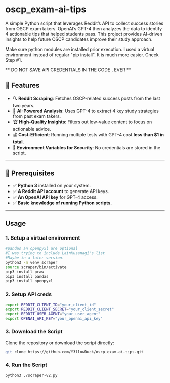 # oscp_exam-ai-tips
A simple Python script that leverages Reddit’s API to collect success stories from OSCP exam takers. OpenAI’s GPT-4 then analyzes the data to identify 4 actionable tips that helped students pass. This project provides AI-driven insights to help future OSCP candidates improve their study approach.

Make sure python modules are installed prior execution. I used a virtual environment instead of regular "pip install". It is much more easier. Check Step #1.

** DO NOT SAVE API CREDENTIALS IN THE CODE , EVER **

## 🚀 Features

- 🔍 **Reddit Scraping**: Fetches OSCP-related success posts from the last two years.
- 🤖 **AI-Powered Analysis**: Uses GPT-4 to extract 4 key study strategies from past exam takers.
- 🏆 **High-Quality Insights**: Filters out low-value content to focus on actionable advice.
- 💰 **Cost-Efficient**: Running multiple tests with GPT-4 cost **less than $1 in total**.
- 🔐 **Environment Variables for Security**: No credentials are stored in the script.

---

## 📌 Prerequisites

- ✅ **Python 3** installed on your system.
- ✅ **A Reddit API account** to generate API keys.
- ✅ **An OpenAI API key** for GPT-4 access.
- ✅ **Basic knowledge of running Python scripts.**

---

## Usage

### 1. Setup a virtual environment

```bash
#pandas an openpyxl are optional
#I was trying to include LainKusanagi's list 
#Maybe in a later version.
python3 -m venv scraper
source scraper/bin/activate 
pip3 install praw 
pip3 install pandas
pip3 install openpyxl  
```

### 2. Setup API creds

```bash
export REDDIT_CLIENT_ID="your_client_id"
export REDDIT_CLIENT_SECRET="your_client_secret"
export REDDIT_USER_AGENT="your_user_agent"
export OPENAI_API_KEY="your_openai_api_key" 
```


### 3. Download the Script
Clone the repository or download the script directly:
```bash
git clone https://github.com/Y3llowDuck/oscp_exam-ai-tips.git
```

### 4. Run the Script

```bash
python3 ./scraper-v2.py 
```













